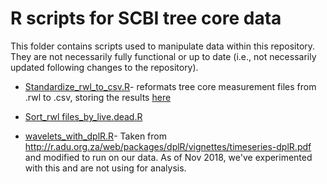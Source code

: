 # R scripts for SCBI tree core data

This folder contains scripts used to manipulate data within this repository. They are not necessarily fully functional or up to date (i.e., not necessarily updated following changes to the repository).

- [Standardize_rwl_to_csv.R](https://github.com/SCBI-ForestGEO/SCBI-ForestGEO-Data/blob/master/tree_cores/R-script/Standardize_rwl_to_csv.R)- reformats tree core measurement files from .rwl to .csv, storing the results [here](https://github.com/SCBI-ForestGEO/SCBI-ForestGEO-Data_private/tree/master/tree_cores/cross-dated_cores_CSVformat)

- [Sort_rwl files_by_live.dead.R](https://github.com/SCBI-ForestGEO/SCBI-ForestGEO-Data/blob/master/tree_cores/R-script/Sort_rwl%20files_by_live.dead.R) 

- [wavelets_with_dplR.R](https://github.com/SCBI-ForestGEO/SCBI-ForestGEO-Data/blob/master/tree_cores/R-script/wavelets_with_dplR.R)- Taken from http://r.adu.org.za/web/packages/dplR/vignettes/timeseries-dplR.pdf and modified to run on our data. As of Nov 2018, we've experimented with this and are not using for analysis.
